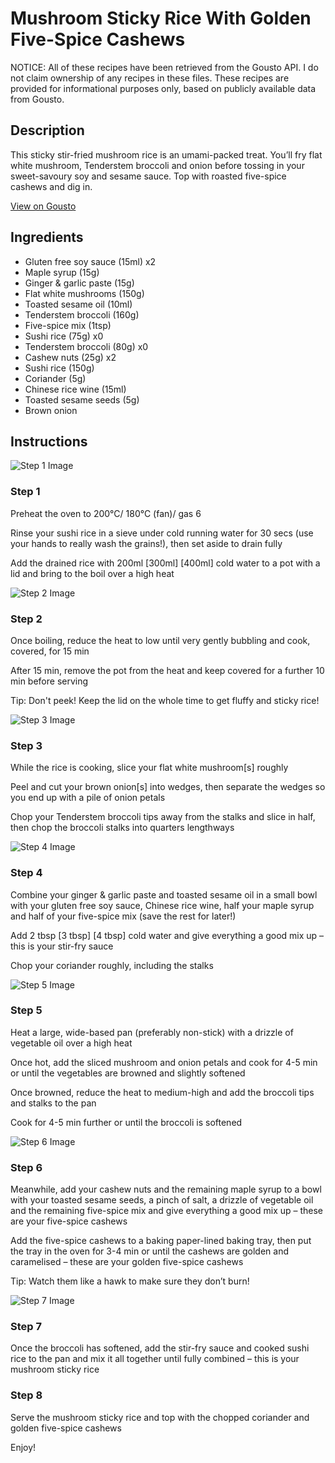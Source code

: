 # Mushroom Sticky Rice With Golden Five-Spice Cashews

NOTICE: All of these recipes have been retrieved from the Gousto API. I do not claim ownership of any recipes in these files. These recipes are provided for informational purposes only, based on publicly available data from Gousto.

## Description

This sticky stir-fried mushroom rice is an umami-packed treat. You’ll fry flat white mushroom, Tenderstem broccoli and onion before tossing in your sweet-savoury soy and sesame sauce. Top with roasted five-spice cashews and dig in. 


[View on Gousto](https://www.gousto.co.uk/recipes/cookbook/mushroom-sticky-rice-with-golden-five-spice-cashews)

## Ingredients

- Gluten free soy sauce (15ml) x2
- Maple syrup (15g)
- Ginger & garlic paste (15g)
- Flat white mushrooms (150g)
- Toasted sesame oil (10ml)
- Tenderstem broccoli (160g)
- Five-spice mix (1tsp)
- Sushi rice (75g) x0
- Tenderstem broccoli (80g) x0
- Cashew nuts (25g) x2
- Sushi rice (150g)
- Coriander (5g)
- Chinese rice wine (15ml)
- Toasted sesame seeds (5g)
- Brown onion

## Instructions

![Step 1 Image](https://production-media.gousto.co.uk/cms/recipe-step-image/Step-1-1685091862174-x200.jpg)

### Step 1

Preheat the oven to 200°C/ 180°C (fan)/ gas 6

Rinse your sushi rice in a sieve under cold running water for 30 secs (use your hands to really wash the grains!), then set aside to drain fully

Add the drained rice with 200ml <span class="text-purple">[300ml]</span> <span class="text-danger">[400ml]</span> cold water to a pot with a lid and bring to the boil over a high heat

![Step 2 Image](https://production-media.gousto.co.uk/cms/recipe-step-image/Step-2-1685091864421-x200.jpg)

### Step 2

Once boiling, reduce the heat to low until very gently bubbling and cook, covered, for 15 min

After 15 min, remove the pot from the heat and keep covered for a further 10 min before serving

Tip: Don't peek! Keep the lid on the whole time to get fluffy and sticky rice!

![Step 3 Image](https://production-media.gousto.co.uk/cms/recipe-step-image/Step-3-copy-1690538196887-x200.jpg)

### Step 3

While the rice is cooking, slice your flat white mushroom[s] roughly

Peel and cut your brown onion[s] into wedges, then separate the wedges so you end up with a pile of onion petals

Chop your Tenderstem broccoli tips away from the stalks and slice in half, then chop the broccoli stalks into quarters lengthways

![Step 4 Image](https://production-media.gousto.co.uk/cms/recipe-step-image/Step-4-1685091870480-x200.jpg)

### Step 4

Combine your ginger & garlic paste and toasted sesame oil in a small bowl with your gluten free soy sauce, Chinese rice wine, half your maple syrup and half of your five-spice mix (save the rest for later!)

Add 2 tbsp <span class="text-purple">[3 tbsp]</span> <span class="text-danger">[4 tbsp]</span> cold water and give everything a good mix up – this is your stir-fry sauce

Chop your coriander roughly, including the stalks

![Step 5 Image](https://production-media.gousto.co.uk/cms/recipe-step-image/Step-5-1685091873034-x200.jpg)

### Step 5

Heat a large, wide-based pan (preferably non-stick) with a drizzle of vegetable oil over a high heat

Once hot, add the sliced mushroom and onion petals and cook for 4-5 min or until the vegetables are browned and slightly softened

Once browned, reduce the heat to medium-high and add the broccoli tips and stalks to the pan

Cook for 4-5 min further or until the broccoli is softened

![Step 6 Image](https://production-media.gousto.co.uk/cms/recipe-step-image/Step-6-1685091875562-x200.jpg)

### Step 6

Meanwhile, add your cashew nuts and the remaining maple syrup to a bowl with your toasted sesame seeds, a pinch of salt, a drizzle of vegetable oil and the remaining five-spice mix and give everything a good mix up – these are your five-spice cashews

Add the five-spice cashews to a baking paper-lined baking tray, then put the tray in the oven for 3-4 min or until the cashews are golden and caramelised – these are your golden five-spice cashews

Tip: Watch them like a hawk to make sure they don’t burn!

![Step 7 Image](https://production-media.gousto.co.uk/cms/recipe-step-image/Step-7-1685091878248-x200.jpg)

### Step 7

Once the broccoli has softened, add the stir-fry sauce and cooked sushi rice to the pan and mix it all together until fully combined – this is your mushroom sticky rice

### Step 8

Serve the mushroom sticky rice and top with the chopped coriander and golden five-spice cashews

Enjoy!

